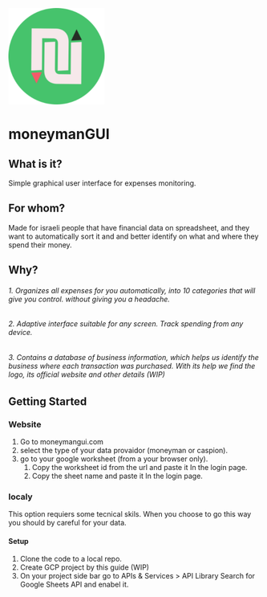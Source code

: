 ![LOGO](logo192.png)

# moneymanGUI

## What is it?

Simple graphical user interface for expenses monitoring.

## For whom?

Made for israeli people that have financial data on spreadsheet, and they want to automatically sort it and and better identify on what and where they spend their money.

## Why?

###### 1. Organizes all expenses for you automatically, into 10 categories that will give you control. without giving you a headache.

###### 2. Adaptive interface suitable for any screen. Track spending from any device.

###### 3. Contains a database of business information, which helps us identify the business where each transaction was purchased. With its help we find the logo, its official website and other details (WIP)

## Getting Started

### Website

1. Go to moneymangui.com
2. select the type of your data provaidor (moneyman or caspion).
3. go to your google worksheet (from a your browser only).
   1. Copy the worksheet id from the url and paste it In the login page.
   2. Copy the sheet name and paste it In the login page.

### localy

This option requiers some tecnical skils. When you choose to go this way you should by careful for your data.

#### Setup

1. Clone the code to a local repo.
2. Create GCP project by this guide (WIP)
3. On your project side bar go to APIs & Services > API Library Search for Google Sheets API and enabel it.
